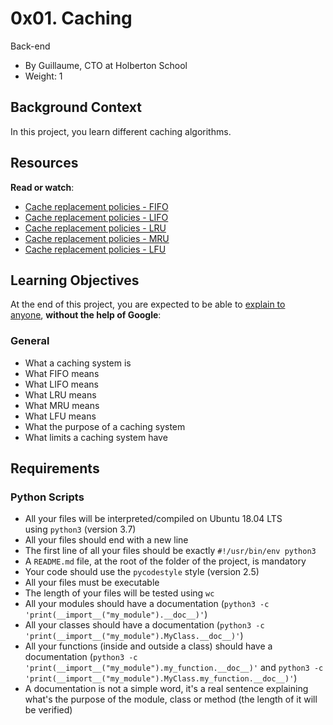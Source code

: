 0x01. Caching
=============

Back-end

-   By Guillaume, CTO at Holberton School
-   Weight: 1



Background Context
------------------

In this project, you learn different caching algorithms.

Resources
---------

**Read or watch**:

-   [Cache replacement policies - FIFO](https://en.wikipedia.org/wiki/Cache_replacement_policies#First_In_First_Out_%28FIFO%29 "Cache replacement policies - FIFO")
-   [Cache replacement policies - LIFO](https://en.wikipedia.org/wiki/Cache_replacement_policies#Last_In_First_Out_%28LIFO%29 "Cache replacement policies - LIFO")
-   [Cache replacement policies - LRU](https://en.wikipedia.org/wiki/Cache_replacement_policies#Least_Recently_Used_%28LRU%29 "Cache replacement policies - LRU")
-   [Cache replacement policies - MRU](https://en.wikipedia.org/wiki/Cache_replacement_policies#Most_Recently_Used_%28MRU%29 "Cache replacement policies - MRU")
-   [Cache replacement policies - LFU](https://en.wikipedia.org/wiki/Cache_replacement_policies#Least-Frequently_Used_%28LFU%29 "Cache replacement policies - LFU")

Learning Objectives
-------------------

At the end of this project, you are expected to be able to [explain to anyone](https://fs.blog/feynman-learning-technique/ "explain to anyone"), **without the help of Google**:

### General

-   What a caching system is
-   What FIFO means
-   What LIFO means
-   What LRU means
-   What MRU means
-   What LFU means
-   What the purpose of a caching system
-   What limits a caching system have

Requirements
------------

### Python Scripts

-   All your files will be interpreted/compiled on Ubuntu 18.04 LTS using `python3` (version 3.7)
-   All your files should end with a new line
-   The first line of all your files should be exactly `#!/usr/bin/env python3`
-   A `README.md` file, at the root of the folder of the project, is mandatory
-   Your code should use the `pycodestyle` style (version 2.5)
-   All your files must be executable
-   The length of your files will be tested using `wc`
-   All your modules should have a documentation (`python3 -c 'print(__import__("my_module").__doc__)'`)
-   All your classes should have a documentation (`python3 -c 'print(__import__("my_module").MyClass.__doc__)'`)
-   All your functions (inside and outside a class) should have a documentation (`python3 -c 'print(__import__("my_module").my_function.__doc__)'` and `python3 -c 'print(__import__("my_module").MyClass.my_function.__doc__)'`)
-   A documentation is not a simple word, it's a real sentence explaining what's the purpose of the module, class or method (the length of it will be verified)

